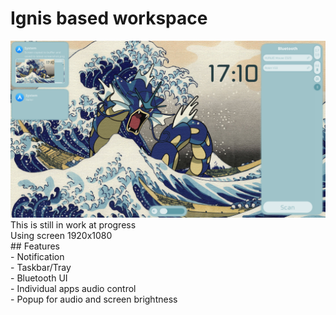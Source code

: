 # Ignis based workspace
<img src="preview/v0.8.png">
This is still in work at progress
<br>
Using screen 1920x1080
<br>
## Features
<br>
- Notification
<br>
- Taskbar/Tray
<br>
- Bluetooth UI
<br>
- Individual apps audio control
<br>
- Popup for audio and screen brightness
